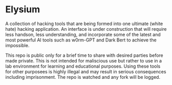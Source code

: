 # Elysium
A collection of hacking tools that are being formed into one ultimate (white hate) hacking 
application. An interface is under construction that will require less handson, less understanding, 
and incorporate some of the latest and most powerful AI tools such as w0rm-GPT and Dark Bert to achieve the impossible.

This repo is public only for a brief time to share with desired parties before made private. This is not intended for maliscious use but rather to use in a lab environment for learning and educational purposes. Using these tools for other purposees is highly illegal and may result in serious consequences including imprisonment. The repo is watched and any fork will be logged.

